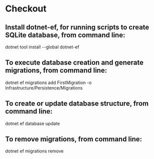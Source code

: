 # Checkout

## Install dotnet-ef, for running scripts to create SQLite database, from command line:
dotnet tool install --global dotnet-ef

## To execute database creation and generate migrations, from command line:
dotnet ef migrations add FirstMigration -o Infrastructure/Persistence/Migrations

## To create or update database structure, from command line:
dotnet ef database update

## To remove migrations, from command line:
dotnet ef migrations remove
